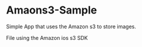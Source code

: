 # Amaons3-Sample
Simple App that uses the Amazon s3 to store images.

File using the Amazon ios s3 SDK
